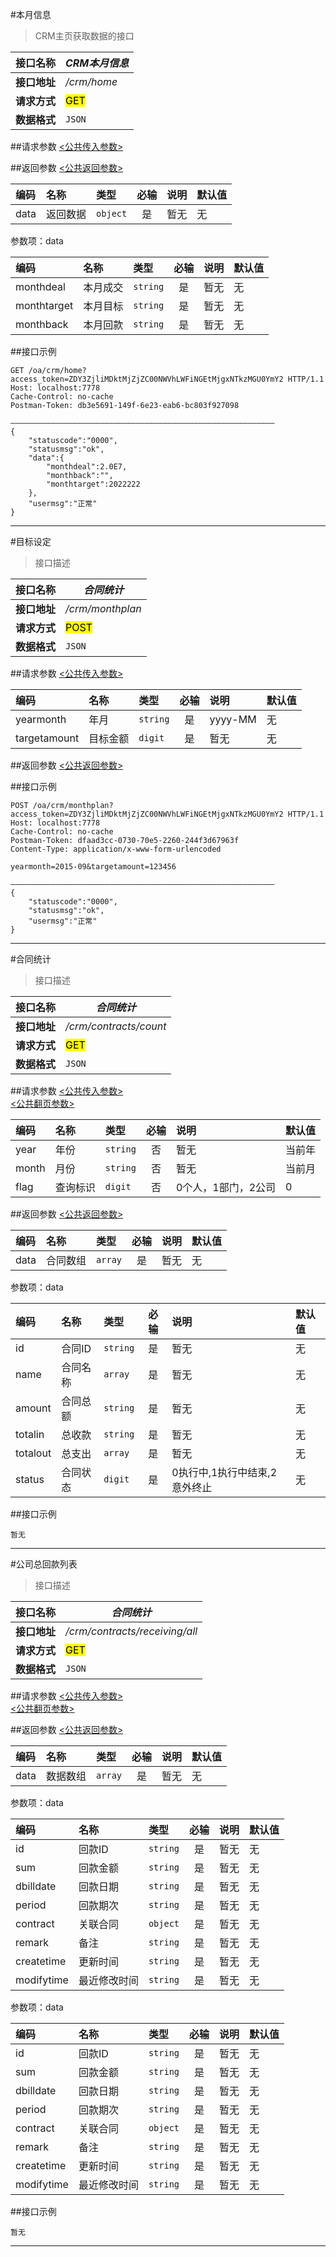 #本月信息
>CRM主页获取数据的接口

| 接口名称 | *CRM本月信息* |
| -- | -- |
| **接口地址** | */crm/home* |
| **请求方式** | <mark>GET</mark> |
| **数据格式** | <code>JSON</code> |


##请求参数
[<公共传入参数>](../README.md)

##返回参数
[<公共返回参数>](../README.md)

|编码|名称|类型|必输|说明|默认值|
|:---|:---|:---|:--:|:---|:-----|
|data|返回数据|<code>object</code>|是|暂无|无|

参数项：data

|编码|名称|类型|必输|说明|默认值|
|:---|:---|:---|:--:|:---|:-----|
|monthdeal|本月成交|<code>string</code>|是|暂无|无|
|monthtarget|本月目标|<code>string</code>|是|暂无|无|
|monthback|本月回款|<code>string</code>|是|暂无|无|

##接口示例

```
GET /oa/crm/home?access_token=ZDY3ZjliMDktMjZjZC00NWVhLWFiNGEtMjgxNTkzMGU0YmY2 HTTP/1.1
Host: localhost:7778
Cache-Control: no-cache
Postman-Token: db3e5691-149f-6e23-eab6-bc803f927098

———————————————————————————————————————————————————————————
{
	"statuscode":"0000",
	"statusmsg":"ok",
	"data":{
		"monthdeal":2.0E7,
		"monthback":"",
		"monthtarget":2022222
	},
	"usermsg":"正常"
}
```

***




#目标设定
>接口描述


| 接口名称 | *合同统计* |
| -- | -- |
| **接口地址** | */crm/monthplan* |
| **请求方式** | <mark>POST</mark> |
| **数据格式** | <code>JSON</code> |


##请求参数
[<公共传入参数>](../README.md)  

|编码|名称|类型|必输|说明|默认值|
|:---|:---|:---|:--:|:---|:-----|
|yearmonth|年月|<code>string</code>|是|yyyy-MM|无|
|targetamount|目标金额|<code>digit</code>|是|暂无|无|

##返回参数
[<公共返回参数>](../README.md)

##接口示例

```
POST /oa/crm/monthplan?access_token=ZDY3ZjliMDktMjZjZC00NWVhLWFiNGEtMjgxNTkzMGU0YmY2 HTTP/1.1
Host: localhost:7778
Cache-Control: no-cache
Postman-Token: dfaad3cc-0730-70e5-2260-244f3d67963f
Content-Type: application/x-www-form-urlencoded

yearmonth=2015-09&targetamount=123456

———————————————————————————————————————————————————————————
{
	"statuscode":"0000",
	"statusmsg":"ok",
	"usermsg":"正常"
}
```

***




#合同统计
>接口描述


| 接口名称 | *合同统计* |
| -- | -- |
| **接口地址** | */crm/contracts/count* |
| **请求方式** | <mark>GET</mark> |
| **数据格式** | <code>JSON</code> |


##请求参数
[<公共传入参数>](../README.md)  
[<公共翻页参数>](../README.md)

|编码|名称|类型|必输|说明|默认值|
|:---|:---|:---|:--:|:---|:-----|
|year|年份|<code>string</code>|否|暂无|当前年|
|month|月份|<code>string</code>|否|暂无|当前月|
|flag|查询标识|<code>digit</code>|否|0个人，1部门，2公司|0|

##返回参数
[<公共返回参数>](../README.md)

|编码|名称|类型|必输|说明|默认值|
|:---|:---|:---|:--:|:---|:-----|
|data|合同数组|<code>array</code>|是|暂无|无|

参数项：data

|编码|名称|类型|必输|说明|默认值|
|:---|:---|:---|:--:|:---|:-----|
|id|合同ID|<code>string</code>|是|暂无|无|
|name|合同名称|<code>array</code>|是|暂无|无|
|amount|合同总额|<code>string</code>|是|暂无|无|
|totalin|总收款|<code>string</code>|是|暂无|无|
|totalout|总支出|<code>array</code>|是|暂无|无|
|status|合同状态|<code>digit</code>|是|0执行中,1执行中结束,2意外终止|无|

##接口示例

```
暂无

```

***




#公司总回款列表
>接口描述


| 接口名称 | *合同统计* |
| -- | -- |
| **接口地址** | */crm/contracts/receiving/all* |
| **请求方式** | <mark>GET</mark> |
| **数据格式** | <code>JSON</code> |


##请求参数
[<公共传入参数>](../README.md)  
[<公共翻页参数>](../README.md)

##返回参数
[<公共返回参数>](../README.md)

|编码|名称|类型|必输|说明|默认值|
|:---|:---|:---|:--:|:---|:-----|
|data|数据数组|<code>array</code>|是|暂无|无|

参数项：data

|编码|名称|类型|必输|说明|默认值|
|:---|:---|:---|:--:|:---|:-----|
|id|回款ID|<code>string</code>|是|暂无|无|
|sum|回款金额|<code>string</code>|是|暂无|无|
|dbilldate|回款日期|<code>string</code>|是|暂无|无|
|period|回款期次|<code>string</code>|是|暂无|无|
|contract|关联合同|<code>object</code>|是|暂无|无|
|remark|备注|<code>string</code>|是|暂无|无|
|createtime|更新时间|<code>string</code>|是|暂无|无|
|modifytime|最近修改时间|<code>string</code>|是|暂无|无|
参数项：data

|编码|名称|类型|必输|说明|默认值|
|:---|:---|:---|:--:|:---|:-----|
|id|回款ID|<code>string</code>|是|暂无|无|
|sum|回款金额|<code>string</code>|是|暂无|无|
|dbilldate|回款日期|<code>string</code>|是|暂无|无|
|period|回款期次|<code>string</code>|是|暂无|无|
|contract|关联合同|<code>object</code>|是|暂无|无|
|remark|备注|<code>string</code>|是|暂无|无|
|createtime|更新时间|<code>string</code>|是|暂无|无|
|modifytime|最近修改时间|<code>string</code>|是|暂无|无|


##接口示例

```
暂无

```

***
